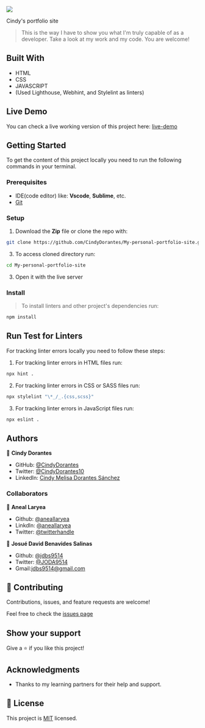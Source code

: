 ![](https://img.shields.io/badge/Microverse-blueviolet)

Cindy's portfolio site

> This is the way I have to show you what I'm truly capable of as a developer. Take a look at my work and my code. You are welcome!

## Built With

- HTML
- CSS
- JAVASCRIPT
- (Used Lighthouse, Webhint, and Stylelint as linters)


## Live Demo

You can check a live working version of this project here: [live-demo](https://cindydorantes.github.io/My-personal-portfolio-site/)


## Getting Started

To get the content of this project locally you need to run the following commands in your terminal.

### Prerequisites
- IDE(code editor) like: **Vscode**, **Sublime**, etc. 
- [Git](https://www.linode.com/docs/guides/how-to-install-git-on-linux-mac-and-windows/)

### Setup
1. Download the **Zip** file or clone the repo with:
```bash
git clone https://github.com/CindyDorantes/My-personal-portfolio-site.git
```
3. To access cloned directory run:
```bash
cd My-personal-portfolio-site
```
3. Open it with the live server

### Install
> To install linters and other project's dependencies run:
```bash
npm install
```
## Run Test for Linters
For tracking linter errors locally you need to follow these steps:

1. For tracking linter errors in HTML files run:
```bash 
npx hint .
```

2. For tracking linter errors in CSS or SASS files run:

```bash
npx stylelint "\*_/_.{css,scss}"
```

3. For tracking linter errors in JavaScript files run:

```bash
npx eslint .
```

## Authors

👤 **Cindy Dorantes**

- GitHub: [@CindyDorantes](https://github.com/CindyDorantes)
- Twitter: [@CindyDorantes10](https://twitter.com/CindyDorantes10)
- LinkedIn: [Cindy Melisa Dorantes Sánchez](https://www.linkedin.com/in/cindydorantessanchez/)

### Collaborators

👤 **Aneal Laryea**
- Github: [@aneallaryea](https://github.com/aneallaryea100)
- LinkdIn: [@aneallaryea](https://www.linkedin.com/in/nii-aneal-84ba7a147)
- Twitter: [@twitterhandle](https://twitter.com/twitterhandle)

👤 **Josué David Benavides Salinas**

- Github: [@jdbs9514](https://github.com/jdbs9514)
- Twitter: [@JODA9514](https://twitter.com/joda9514)
- Gmail:jdbs9514@gmail.com

## 🤝 Contributing

Contributions, issues, and feature requests are welcome!

Feel free to check the [issues page](https://github.com/CindyDorantes/My-personal-portfolio-site/issues)

## Show your support

Give a ⭐️ if you like this project!

## Acknowledgments

- Thanks to my learning partners for their help and support.

## 📝 License

This project is [MIT](./MIT.md) licensed.